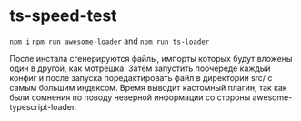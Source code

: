 # ts-speed-test

`npm i`
`npm run awesome-loader` and `npm run ts-loader`

После инстала сгенерируются файлы, импорты которых будут вложены один в другой, как мотрешка.
Затем запустить поочереде каждый конфиг и после запуска поредактировать файл в директории src/
с самым большим индексом. Время выводит кастомный плагин, так как были сомнения по поводу неверной информации со стороны awesome-typescript-loader.
